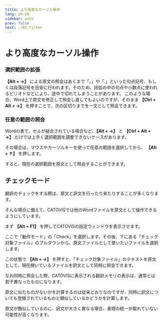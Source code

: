 ```yaml
---
title: より高度なカーソル操作
lang: zh-CN
sidebar: auto
prev: false
next: ./02_filter
---
```

# より高度なカーソル操作
### 選択範囲の拡張

**【Alt + →】** による原文の照会はあくまで「。」や「.」といった句点記号、もしくは段落記号を目安に行われます。そのため、括弧の中の句点や小数点に使われるピリオドなどにより、途中で切れてしまうことがあります。
このような場合、Word上で原文を修正して照会し直してもよいのですが、そのまま **【Ctrl + Alt + →】** を押すことで、次の区切りまでを一文として照会できます。

### 任意の範囲の照会

Wordの表で、セルが結合されている場合など、**【Alt + →】** と   **【Ctrl + Alt + →】**  だけでは上手く選択範囲を調整できないケースがあります。

その場合は、マウスやカーソルキーを使って任意の範囲を選択してから、 **【Alt + ↑】** を押します。

すると、現在の選択範囲を原文として照会することができます。

## チェックモード

翻訳のチェックをする際は、原文と訳文を行ったり来たりすることが多くなります。

そんな場合に備えて、CATOVISでは他のWordファイルを原文として操作できるようにしています。

まず **【Alt + F1】** を押してCATOVISの設定ウィンドウを表示させます。

ここで「動作モード」の「Check」を選択します。その後、下にある「チェック対象ファイル」のプルダウンから、原文ファイルとして使いたいファイルを選択します。

この状態で **【Alt + →】** を押すと、「チェック対象ファイル」のテキストを原文として、現在開いているファイルを訳文として同時に照会できます。

なお同時に照会した際、CATOVISに表示される翻訳メモリの表示は、通常とは若干異なったものになります。

原文に似たものがないかを計算するのは従来どおりなのですが、同時に訳文についても登録されているものと類似しているかどうかを計算します。

原文が酷似しているのに、訳文が大きく異なる場合、表現の統一が取れていない可能性が高くなります。